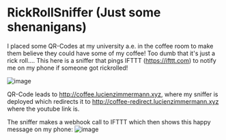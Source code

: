 # RickRollSniffer (Just some shenanigans)

I placed some QR-Codes at my university a.e. in the coffee room to make them believe they could have some of my coffee!
Too dumb that it's just a rick roll.... This here is a sniffer that pings IFTTT (https://ifttt.com) to notify me on my phone if someone got rickrolled!

![image](https://user-images.githubusercontent.com/28627408/138962183-c76aa933-078d-429e-a9bb-9d3f3b772c78.png)

QR-Code leads to http://coffee.lucienzimmermann.xyz, where my sniffer is deployed which redirects it to http://coffee-redirect.lucienzimmermann.xyz where the youtube link is.

The sniffer makes a webhook call to IFTTT which then shows this happy message on my phone:
![image](https://user-images.githubusercontent.com/28627408/138963071-3da98008-5259-4074-afec-be7a178f18cf.png)


